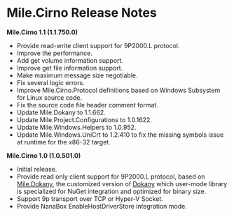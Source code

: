 ﻿# Mile.Cirno Release Notes

**Mile.Cirno 1.1 (1.1.750.0)**

- Provide read-write client support for 9P2000.L protocol.
- Improve the performance.
- Add get volume information support.
- Improve get file information support.
- Make maximum message size negotiable.
- Fix several logic errors.
- Improve Mile.Cirno.Protocol definitions based on Windows Subsystem for Linux
  source code.
- Fix the source code file header comment format.
- Update Mile.Dokany to 1.1.662.
- Update Mile.Project.Configurations to 1.0.1622.
- Update Mile.Windows.Helpers to 1.0.952.
- Update Mile.Windows.UniCrt to 1.2.410 to fix the missing symbols issue at
  runtime for the x86-32 target.

**Mile.Cirno 1.0 (1.0.501.0)**

- Initial release.
- Provide read only client support for 9P2000.L protocol, based on
  [Mile.Dokany](https://github.com/ProjectMile/Mile.Dokany), the customized
  version of [Dokany](https://github.com/dokan-dev/dokany) which user-mode
  library is specialized for NuGet integration and optimized for binary size.
- Support 9p transport over TCP or Hyper-V Socket.
- Provide NanaBox EnableHostDriverStore integration mode.
